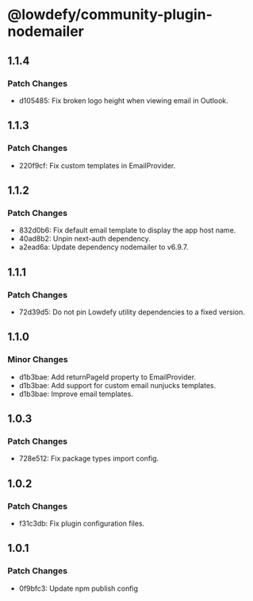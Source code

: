 # @lowdefy/community-plugin-nodemailer

## 1.1.4

### Patch Changes

- d105485: Fix broken logo height when viewing email in Outlook.

## 1.1.3

### Patch Changes

- 220f9cf: Fix custom templates in EmailProvider.

## 1.1.2

### Patch Changes

- 832d0b6: Fix default email template to display the app host name.
- 40ad8b2: Unpin next-auth dependency.
- a2ead6a: Update dependency nodemailer to v6.9.7.

## 1.1.1

### Patch Changes

- 72d39d5: Do not pin Lowdefy utility dependencies to a fixed version.

## 1.1.0

### Minor Changes

- d1b3bae: Add returnPageId property to EmailProvider.
- d1b3bae: Add support for custom email nunjucks templates.
- d1b3bae: Improve email templates.

## 1.0.3

### Patch Changes

- 728e512: Fix package types import config.

## 1.0.2

### Patch Changes

- f31c3db: Fix plugin configuration files.

## 1.0.1

### Patch Changes

- 0f9bfc3: Update npm publish config
